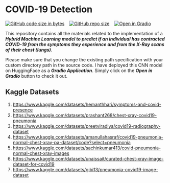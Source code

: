 # COVID-19 Detection
[![GitHub code size in bytes](https://img.shields.io/github/languages/code-size/Jishnnu/COVID-19-Detection)](https://github.com/Jishnnu/COVID-19-Detection) &ensp; [![GitHub repo size](https://img.shields.io/github/repo-size/Jishnnu/COVID-19-Detection)](https://github.com/Jishnnu/COVID-19-Detection) &ensp; [![Open in Gradio](https://img.shields.io/static/v1?label=Open%20in&message=Gradio&color=blueviolet)](https://huggingface.co/spaces/Jishnnu/COVID-19_Detection)


This repository contains all the materials related to the implementation of a **_Hybrid Machine Learning model to predict if an individual has contracted COVID-19 from the symptoms they experience and from the X-Ray scans of their chest (lungs)_**. 

Please make sure that you change the existing path specification with your custom directory path in the source code. I have deployed this CNN model on HuggingFace as a **_Gradio Application_**. Simply click on the **_Open in Gradio_** button to check it out.


## Kaggle Datasets
1. https://www.kaggle.com/datasets/hemanthhari/symptoms-and-covid-presence
2. https://www.kaggle.com/datasets/prashant268/chest-xray-covid19-pneumonia
3. https://www.kaggle.com/datasets/preetviradiya/covid19-radiography-dataset
4. https://www.kaggle.com/datasets/amanullahasraf/covid19-pneumonia-normal-chest-xray-pa-dataset/code?select=pneumonia
5. https://www.kaggle.com/datasets/sachinkumar413/covid-pneumonia-normal-chest-xray-images
6. https://www.kaggle.com/datasets/unaissait/curated-chest-xray-image-dataset-for-covid19
7. https://www.kaggle.com/datasets/gibi13/pneumonia-covid19-image-dataset
